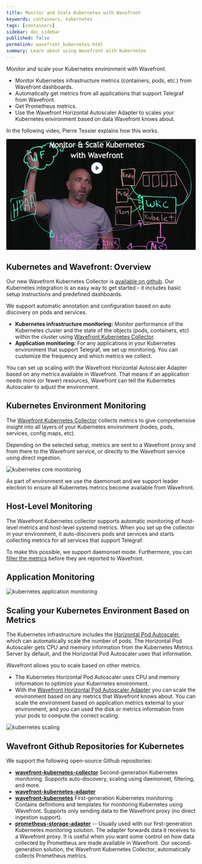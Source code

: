 ```yaml
---
title: Monitor and Scale Kubernetes with Wavefront
keywords: containers, kubernetes
tags: [containers]
sidebar: doc_sidebar
published: false
permalink: wavefront_kubernetes.html
summary: Learn about using Wavefront with Kubernetes
---
```

Monitor and scale your Kubernetes environment with Wavefront.

* Monitor Kubernetes infrastructure metrics (containers, pods, etc.) from Wavefront dashboards.
* Automatically get metrics from all applications that support Telegraf from Wavefront.
* Get Prometheus metrics.
* Use the Wavefront Horizontal Autoscaler Adapter to scales your Kubernetes environment based on data Wavefront knows about.

In the following video, Pierre Tessier explains how this works.

<p><a href="XX"><img src="/images/v_kubernetes_pierre_2.png" style="width: 700px;" alt="monitor and scale kubernetes"/></a>
</p>

## Kubernetes and Wavefront: Overview

Our new Wavefront Kubernetes Collector is [available on github](https://github.com/wavefrontHQ/wavefront-kubernetes-collector). Our Kubernetes integration is an easy way to get started - it includes basic setup instructions and predefined dashboards.

We support automatic annotation and configuration based on auto discovery on pods and services.

* **Kubernetes infrastructure monitoring:** Monitor performance of the Kubernetes cluster and the state of the objects (pods, containers, etc) within the cluster using [Wavefront Kubernetes Collector](https://github.com/wavefrontHQ/wavefront-kubernetes-collector).
* **Application monitoring:** For any applications in your Kubernetes environment that support Telegraf, we set up monitoring. You can customize the frequency and which metrics we collect.

You can set up scaling with the Wavefront Horizontal Autoscaler Adapter based on any metrics available in Wavefront. That means if an application needs more (or fewer) resources, Wavefront can tell the Kubernetes Autoscaler to adjust the environment.



## Kubernetes Environment Monitoring

The [Wavefront Kubernetes Collector](https://github.com/wavefrontHQ/wavefront-kubernetes-collector)
collects metrics to give comprehensive insight into all layers of your Kubernetes environment (nodes, pods, services, config maps, etc).

Depending on the selected setup, metrics are sent to a Wavefront proxy and from there to the Wavefront service, or directly to the Wavefront service using direct ingestion.

![kubernetes core monitoring](/images/kubernetes_core.svg)

As part of environment we use the daemonset and we support leader election to ensure all Kubernetes metrics become available from Wavefront.

## Host-Level Monitoring

The Wavefront Kubernetes collector supports automatic monitoring of host-level metrics and host-level systemd metrics. When you set up the collector in your environment, it auto-discovers pods and services and starts collecting metrics for all services that support Telegraf.

To make this possible, we support daemonset mode. Furthermore, you can [filter the metrics](https://github.com/wavefrontHQ/wavefront-kubernetes-collector/blob/master/docs/filtering.md) before they are reported to Wavefront.

## Application Monitoring



![kubernetes application monitoring](/images/kubernetes_apps.svg)

## Scaling your Kubernetes Environment Based on Metrics

The Kubernetes infrastructure includes the [Horizontal Pod Autoscaler](https://kubernetes.io/docs/tasks/run-application/horizontal-pod-autoscale/), which can automatically scale the number of pods. The Horizontal Pod Autoscaler gets CPU and memory information from the Kubernetes Metrics Server by default, and the Horizontal Pod Autoscaler uses that information.

Wavefront allows you to scale based on other metrics.

* The Kubernetes Horizontal Pod Autoscaler uses CPU and memory information to optimize your Kubernetes environment.
* With the [Wavefront Horizontal Pod Autoscaler Adapter](https://www.github.com/wavefrontHQ/wavefront-kubernetes-adapter) you can scale the environment based on any metrics that Wavefront knows about. You can scale the environment based on application metrics external to your environment, and you can used the disk or metrics information from your pods to compute the correct scaling.

![kubernetes scaling](/images/kubernetes_scaling.svg)


## Wavefront Github Repositories for Kubernetes

We support the following open-source Github repositories:

-  **[wavefront-kubernetes-collector](https://github.com/wavefrontHQ/wavefront-kubernetes-collector)** Second-generation Kubernetes monitoring. Supports auto-discovery, scaling using daemonset, filtering, and more.
- **[wavefront-kubernetes-adapter](https://github.com/wavefrontHQ/wavefront-kubernetes-adapter)**
- **[wavefront-kubernetes](https://github.com/wavefrontHQ/wavefront-kubernetes)** First-generation Kubernetes monitoring. Contains definitions and templates for monitoring Kubernetes using Wavefront. Supports only sending data to the Wavefront proxy (no direct ingestion support).
- **[prometheus-storage-adapter](https://github.com/wavefrontHQ/prometheus-storage-adapter)** -- Usually used with our first-generation Kubernetes monitoring solution. The adapter forwards data it receives to a Wavefront proxy. It is useful when you want some control on how data collected by Prometheus are made available in  Wavefront. Our second-generation solution, the Wavefront Kubernetes Collector, automatically collects Prometheus metrics.
